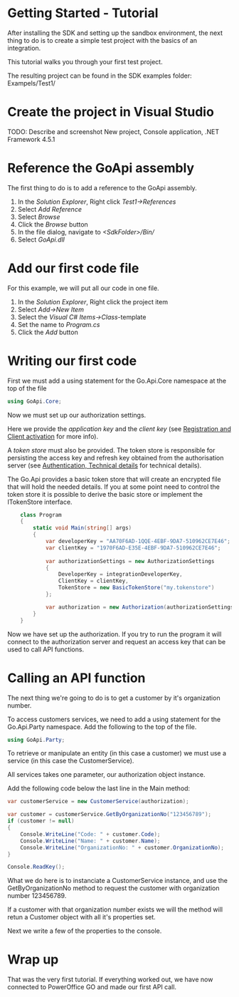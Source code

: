 Getting Started - Tutorial
==========================

After installing the SDK and setting up the sandbox environment, the next thing to do is to create a simple test project with the basics of an integration.

This tutorial walks you through your first test project.

The resulting project can be found in the SDK examples folder: Exampels/Test1/

# Create the project in Visual Studio

TODO: Describe and screenshot New project, Console application, .NET Framework 4.5.1

# Reference the GoApi assembly

The first thing to do is to add a reference to the GoApi assembly.

1. In the *Solution Explorer*, Right click *Test1->References*
2. Select *Add Reference*
3. Select *Browse*
4. Click the *Browse* button
5. In the file dialog, navigate to *&lt;SdkFolder&gt;/Bin/*
6. Select *GoApi.dll* 
 
# Add our first code file

For this example, we will put all our code in one file.

1. In the *Solution Explorer*, Right click the project item
2. Select *Add->New Item*
3. Select the *Visual C# Items->Class*-template
4. Set the name to *Program.cs*
5. Click the *Add* button

# Writing our first code

First we must add a using statement for the Go.Api.Core namespace at the top of the file

```csharp
using GoApi.Core;
```

Now we must set up our authorization settings. 

Here we provide the *application key* and the *client key* (see [Registration and Client activation](../../Registration.md) for more info).

A *token store* must also be provided. The token store is responsible for persisting the access key and refresh key obtained from the authorisation server (see [Authentication, Technical details](../../Details/Authentication.md) for technical details).

The Go.Api provides a basic token store that will create an encrypted file that will hold the needed details. If you at some point need to control the token store it is possible to derive the basic store or implement the ITokenStore interface. 
 

```csharp
    class Program
    {
        static void Main(string[] args)
        {
			var developerKey = "AA70F6AD-1QQE-4EBF-9DA7-510962CE7E46";
			var clientKey = "1970F6AD-E35E-4EBF-9DA7-510962CE7E46";
			
			var authorizationSettings = new AuthorizationSettings
			{
			    DeveloperKey = integrationDeveloperKey,
			    ClientKey = clientKey,
			    TokenStore = new BasicTokenStore("my.tokenstore")
			};

			var authorization = new Authorization(authorizationSettings);
        }
    }
```

Now we have set up the authorization. If you try to run the program it will connect to the authorization server and request an access key that can be used to call API functions.

# Calling an API function

The next thing we're going to do is to get a customer by it's organization number.

To access customers services, we need to add a using statement for the Go.Api.Party namespace. Add the following to the top of the file.

```csharp
using GoApi.Party;
```

To retrieve or manipulate an entity (in this case a customer) we must use a service (in this case the CustomerService).

All services takes one parameter, our authorization object instance.

Add the following code below the last line in the Main method:

```csharp
var customerService = new CustomerService(authorization);

var customer = customerService.GetByOrganizationNo("123456789");
if (customer != null)
{
    Console.WriteLine("Code: " + customer.Code);
    Console.WriteLine("Name: " + customer.Name);
    Console.WriteLine("OrganizationNo: " + customer.OrganizationNo);
}

Console.ReadKey();
```

What we do here is to instanciate a CustomerService instance, and use the GetByOrganizationNo method to request the customer with organization number 123456789.

If a customer with that organization number exists we will the method will retun a Customer object with all it's properties set.

Next we write a few of the properties to the console.

# Wrap up

That was the very first tutorial. If everything worked out, we have now connected to PowerOffice GO and made our first API call.
